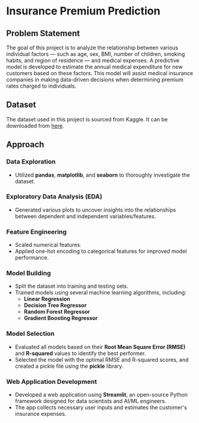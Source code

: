 # Insurance Premium Prediction

## Problem Statement
The goal of this project is to analyze the relationship between various individual factors — such as age, sex, BMI, number of children, smoking habits, and region of residence — and medical expenses. A predictive model is developed to estimate the annual medical expenditure for new customers based on these factors. This model will assist medical insurance companies in making data-driven decisions when determining premium rates charged to individuals.

## Dataset
The dataset used in this project is sourced from Kaggle. It can be downloaded from [here](https://www.kaggle.com/datasets/noordeen/insurance-premium-prediction/data).

## Approach

### Data Exploration
- Utilized **pandas**, **matplotlib**, and **seaborn** to thoroughly investigate the dataset.

### Exploratory Data Analysis (EDA)
- Generated various plots to uncover insights into the relationships between dependent and independent variables/features.

### Feature Engineering
- Scaled numerical features.
- Applied one-hot encoding to categorical features for improved model performance.

### Model Building
- Split the dataset into training and testing sets.
- Trained models using several machine learning algorithms, including:
  - **Linear Regression**
  - **Decision Tree Regressor**
  - **Random Forest Regressor**
  - **Gradient Boosting Regressor**

### Model Selection
- Evaluated all models based on their **Root Mean Square Error (RMSE)** and **R-squared** values to identify the best performer.
- Selected the model with the optimal RMSE and R-squared scores, and created a pickle file using the **pickle** library.

### Web Application Development
- Developed a web application using **Streamlit**, an open-source Python framework designed for data scientists and AI/ML engineers.
- The app collects necessary user inputs and estimates the customer's insurance expenses.

